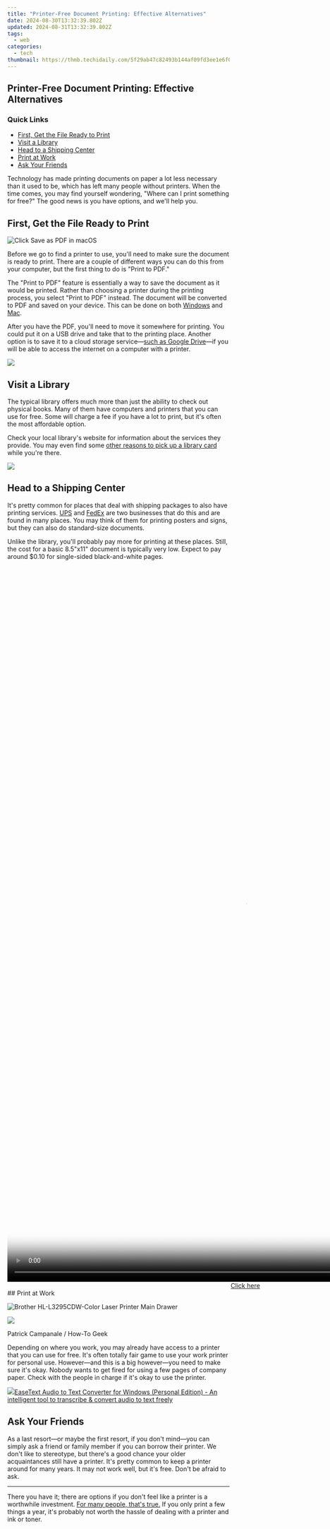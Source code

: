 ```yaml
---
title: "Printer-Free Document Printing: Effective Alternatives"
date: 2024-08-30T13:32:39.802Z
updated: 2024-08-31T13:32:39.802Z
tags:
  - web
categories:
  - tech
thumbnail: https://thmb.techidaily.com/5f29ab47c82493b144af09fd3ee1e6f095ceaed40a8d07f3a01f7431f1caf6d4.jpg
---
```


## Printer-Free Document Printing: Effective Alternatives

### Quick Links

* [First, Get the File Ready to Print](https://bypass-frp.techidaily.com/about-xiaomi-civi-3-disney-100th-anniversary-edition-frp-bypass-by-drfone-android/)
* [Visit a Library](https://some-guidance.techidaily.com/in-2024-ultimate-sea-snag-footage-top-5-picks/)
* [Head to a Shipping Center](https://desktop-recording.techidaily.com/new-2024-approved-elevate-your-audio-experience-with-audacity-on-the-mac/)
* [Print at Work](https://instagram-video-files.techidaily.com/new-effortless-method-to-post-sites-on-ig-storyposts-for-2024/)
* [Ask Your Friends](https://facebook-video-files.techidaily.com/updated-in-2024-finding-fixes-your-missing-video-suggestions-on-fb/)

 Technology has made printing documents on paper a lot less necessary than it used to be, which has left many people without printers. When the time comes, you may find yourself wondering, "Where can I print something for free?" The good news is you have options, and we'll help you.

##  First, Get the File Ready to Print

![Click Save as PDF in macOS](https://static1.howtogeekimages.com/wordpress/wp-content/uploads/2020/04/save_as_pdf2.png) 

 Before we go to find a printer to use, you'll need to make sure the document is ready to print. There are a couple of different ways you can do this from your computer, but the first thing to do is "Print to PDF."

 The "Print to PDF" feature is essentially a way to save the document as it would be printed. Rather than choosing a printer during the printing process, you select "Print to PDF" instead. The document will be converted to PDF and saved on your device. This can be done on both [Windows](https://tech-savvy.techidaily.com/27-best-alternatives-to-openais-mobile-pos-software/) and [Mac](https://youtube-videos.techidaily.com/the-ultimate-guide-to-cinematography-on-youtube/).

 After you have the PDF, you'll need to move it somewhere for printing. You could put it on a USB drive and take that to the printing place. Another option is to save it to a cloud storage service—[such as Google Drive](https://data-wizards.techidaily.com/effortless-tactics-for-better-footage/)—if you will be able to access the internet on a computer with a printer.

<!-- affiliate ads begin -->
<a href="https://secure.2checkout.com/order/checkout.php?PRODS=4715391&QTY=1&AFFILIATE=108875&CART=1"><img src="https://secure.avangate.com/images/merchant/7f687767ccf20fcea1c9dc4a5adc2326/Digisigner_banner_728_x_90_color_version.png" border="0"></a>
<!-- affiliate ads end -->
##  Visit a Library

 The typical library offers much more than just the ability to check out physical books. Many of them have computers and printers that you can use for free. Some will charge a fee if you have a lot to print, but it's often the most affordable option.

 Check your local library's website for information about the services they provide. You may even find some [other reasons to pick up a library card](https://unlock-android.techidaily.com/top-apps-and-online-tools-to-track-infinix-note-30-vip-racing-edition-phone-withwithout-imei-number-by-drfone-android/) while you're there.

<!-- affiliate ads begin -->
<a href="https://shop.systoolsgroup.com/affiliate.php?ACCOUNT=SYSTOOBY&AFFILIATE=108875&PATH=https%3A%2F%2Fwww.systoolsgroup.com%3FAFFILIATE%3D108875%26RESOURCE%3DSysTools%2BGmail%2BBackup"><img src="https://www.systoolsgroup.com/box/gmail-backup.png" border="0"></a>
<!-- affiliate ads end -->
##  Head to a Shipping Center

 It's pretty common for places that deal with shipping packages to also have printing services. [UPS](https://www.theupsstore.com/print) and [FedEx](https://www.anrdoezrs.net/links/3607085/type/dlg/sid/UUhtgUeUpU205532/https://www.fedex.com/en-us/office.html) are two businesses that do this and are found in many places. You may think of them for printing posters and signs, but they can also do standard-size documents.

 Unlike the library, you'll probably pay more for printing at these places. Still, the cost for a basic 8.5"x11" document is typically very low. Expect to pay around $0.10 for single-sided black-and-white pages.

<!-- affiliate ads begin -->
<span id="1793213">
					<video width="1080" height="1620" style="cursor:pointer"
           poster="//a.impactradius-go.com/display-clicktoplayimage/1793213.jpeg"
           onclick="if(!this.playClicked){this.play();this.setAttribute('controls',true);this.playClicked=true;}">
	   <source src="//a.impactradius-go.com/display-ad/19135-1793213">
	   <img src="//a.impactradius-go.com/display-clicktoplayimage/1793213.jpeg" style="border: none; height: 100%; width: 100%; object-fit: contain">
	</video>
	<div style="width:1080px;text-align:center"><a href="javascript:window.open(decodeURIComponent('https%3A%2F%2Ftinyland.pxf.io%2Fc%2F5597632%2F1793213%2F19135'), '_blank');void(0);">Click here</a></div>
</span>
<img height="0" width="0" src="https://imp.pxf.io/i/5597632/1793213/19135" style="position:absolute;visibility:hidden;" border="0" />
<!-- affiliate ads end -->
##  Print at Work

![Brother HL-L3295CDW-Color Laser Printer Main Drawer](https://static1.howtogeekimages.com/wordpress/wp-content/uploads/wm/2024/04/brother-hl-l3295cdw-color-laser-printer-main-drawer-1.jpg) 

<!-- affiliate ads begin -->
<a href="https://shop.incomedia.eu/order/checkout.php?PRODS=12730965&QTY=1&AFFILIATE=108875&CART=1"><img src="https://incomedia.eu/files/images/affiliates/w5/03_WBSX5_728x90_red_CTA.jpg" border="0"></a>
<!-- affiliate ads end -->
Patrick Campanale / How-To Geek

 Depending on where you work, you may already have access to a printer that you can use for free. It's often totally fair game to use your work printer for personal use. However—and this is a big however—you need to make sure it's okay. Nobody wants to get fired for using a few pages of company paper. Check with the people in charge if it's okay to use the printer.

<!-- affiliate ads begin -->
<a href="https://secure.2checkout.com/order/checkout.php?PRODS=40203538&QTY=1&AFFILIATE=108875&CART=1"><img src="https://secure.avangate.com/images/merchant/cc4b82e826b52ec41c810301548e8f48/products/audio-to-text-transcription-software.png" border="0">EaseText Audio to Text Converter for Windows (Personal Edition) - An intelligent tool to transcribe & convert audio to text freely </a>
<!-- affiliate ads end -->
##  Ask Your Friends

 As a last resort—or maybe the first resort, if you don't mind—you can simply ask a friend or family member if you can borrow their printer. We don't like to stereotype, but there's a good chance your older acquaintances still have a printer. It's pretty common to keep a printer around for many years. It may not work well, but it's free. Don't be afraid to ask.

---

 There you have it; there are options if you don't feel like a printer is a worthwhile investment. [For many people, that's true.](https://unlock-android.techidaily.com/in-2024-bypassing-google-account-with-vnrom-bypass-for-tecno-spark-go-2023-by-drfone-android/) If you only print a few things a year, it's probably not worth the hassle of dealing with a printer and ink or toner.

<ins class="adsbygoogle"
     style="display:block"
     data-ad-format="autorelaxed"
     data-ad-client="ca-pub-7571918770474297"
     data-ad-slot="1223367746"></ins>



<ins class="adsbygoogle"
     style="display:block"
     data-ad-client="ca-pub-7571918770474297"
     data-ad-slot="8358498916"
     data-ad-format="auto"
     data-full-width-responsive="true"></ins>


